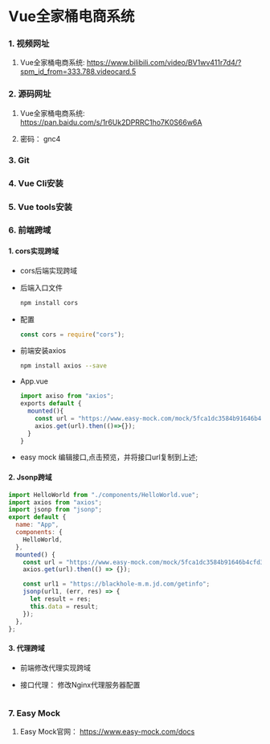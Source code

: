 # Vue全家桶电商系统

### 1. 视频网址

1. Vue全家桶电商系统: https://www.bilibili.com/video/BV1wv411r7d4/?spm_id_from=333.788.videocard.5

### 2. 源码网址

1. Vue全家桶电商系统: https://pan.baidu.com/s/1r6Uk2DPRRC1ho7K0S66w6A 

2. 密码： gnc4

### 3. Git 

### 4. Vue Cli安装

### 5. Vue tools安装

### 6. 前端跨域

#### 1. cors实现跨域

- cors后端实现跨域

- 后端入口文件

  ```bash
  npm install cors
  ```

- 配置

  ```js
  const cors = require("cors");
  ```

- 前端安装axios

  ```bash
  npm install axios --save
  ```

- App.vue

  ```js
  import axiso from "axios";
  exports default {
    mounted(){
      const url = "https://www.easy-mock.com/mock/5fca1dc3584b91646b4cfd33/mall/query#!method=get";
      axios.get(url).then(()=>{});
    }
  }
  ```
- easy mock 编辑接口,点击预览，并将接口url复制到上述;

#### 2. Jsonp跨域

  ```js
  import HelloWorld from "./components/HelloWorld.vue";
  import axios from "axios";
  import jsonp from "jsonp";
  export default {
    name: "App",
    components: {
      HelloWorld,
    },
    mounted() {
      const url = "https://www.easy-mock.com/mock/5fca1dc3584b91646b4cfd33/mall/query#!method=get";
      axios.get(url).then(() => {});

      const url1 = "https://blackhole-m.m.jd.com/getinfo";
      jsonp(url1, (err, res) => {
        let result = res;
        this.data = result;
      });
    },
  };
  ```
#### 3. 代理跨域

- 前端修改代理实现跨域

- 接口代理： 修改Nginx代理服务器配置


  ```js
  
  ```

### 7. Easy Mock 

1. Easy Mock官网： https://www.easy-mock.com/docs